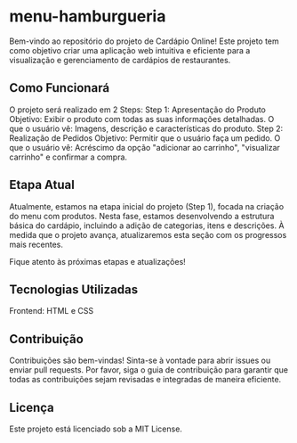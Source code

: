 # menu-hamburgueria
Bem-vindo ao repositório do projeto de Cardápio Online! Este projeto tem como objetivo criar uma aplicação web intuitiva e eficiente para a visualização e gerenciamento de cardápios de restaurantes. 

## Como Funcionará
O projeto será realizado em 2 Steps:
Step 1: Apresentação do Produto
Objetivo: Exibir o produto com todas as suas informações detalhadas.
O que o usuário vê: Imagens, descrição e características do produto.
Step 2: Realização de Pedidos
Objetivo: Permitir que o usuário faça um pedido.
O que o usuário vê: Acréscimo da opção "adicionar ao carrinho", "visualizar carrinho" e confirmar a compra.

## Etapa Atual
Atualmente, estamos na etapa inicial do projeto (Step 1), focada na criação do menu com produtos. Nesta fase, estamos desenvolvendo a estrutura básica do cardápio, incluindo a adição de categorias, itens e descrições. À medida que o projeto avança, atualizaremos esta seção com os progressos mais recentes.

Fique atento às próximas etapas e atualizações!

## Tecnologias Utilizadas

Frontend:
HTML e CSS

## Contribuição
Contribuições são bem-vindas! Sinta-se à vontade para abrir issues ou enviar pull requests. Por favor, siga o guia de contribuição para garantir que todas as contribuições sejam revisadas e integradas de maneira eficiente.

## Licença
Este projeto está licenciado sob a MIT License.
